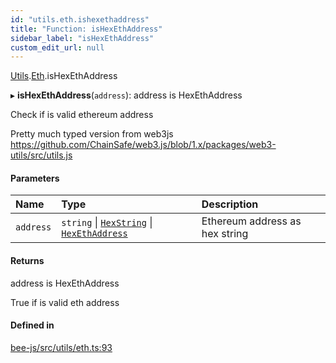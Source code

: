 ```yaml
---
id: "utils.eth.ishexethaddress"
title: "Function: isHexEthAddress"
sidebar_label: "isHexEthAddress"
custom_edit_url: null
---
```


[Utils](../modules/utils.md).[Eth](../modules/utils.eth.md).isHexEthAddress

▸ **isHexEthAddress**(`address`): address is HexEthAddress

Check if is valid ethereum address

Pretty much typed version from web3js
https://github.com/ChainSafe/web3.js/blob/1.x/packages/web3-utils/src/utils.js

#### Parameters

| Name | Type | Description |
| :------ | :------ | :------ |
| `address` | `string` \| [`HexString`](../types/utils.hex.hexstring.md) \| [`HexEthAddress`](../types/utils.eth.hexethaddress.md) | Ethereum address as hex string |

#### Returns

address is HexEthAddress

True if is valid eth address

#### Defined in

[bee-js/src/utils/eth.ts:93](https://github.com/ethersphere/bee-js/blob/0e69ca1/src/utils/eth.ts#L93)
